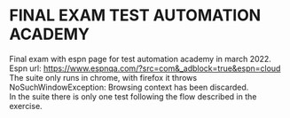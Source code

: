 # FINAL EXAM TEST AUTOMATION ACADEMY

Final exam with espn page for test automation academy in march 2022. <br /> 
Espn url: https://www.espnqa.com/?src=com&_adblock=true&espn=cloud <br />
The suite only runs in chrome, with firefox it throws NoSuchWindowException: Browsing context has been discarded. <br />
In the suite there is only one test following the flow described in the exercise.
